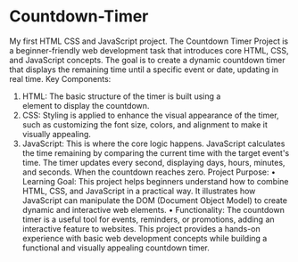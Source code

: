 # Countdown-Timer
My first HTML CSS and JavaScript project.
The Countdown Timer Project is a beginner-friendly web development task that introduces core HTML, CSS, and JavaScript concepts. 
The goal is to create a dynamic countdown timer that displays the remaining time until a specific event or date, updating in real time.
Key Components:
1.	HTML: The basic structure of the timer is built using a <div> element to display the countdown.
2.	CSS: Styling is applied to enhance the visual appearance of the timer, such as customizing the font size, colors, and alignment to make it visually appealing.
3.	JavaScript: This is where the core logic happens. JavaScript calculates the time remaining by comparing the current time with the target event's time. The timer updates every second, displaying days, hours, minutes, and seconds. When the countdown reaches zero.
Project Purpose:
•	Learning Goal: This project helps beginners understand how to combine HTML, CSS, and JavaScript in a practical way. It illustrates how JavaScript can manipulate the DOM (Document Object Model) to create dynamic and interactive web elements.
•	Functionality: The countdown timer is a useful tool for events, reminders, or promotions, adding an interactive feature to websites.
This project provides a hands-on experience with basic web development concepts while building a functional and visually appealing countdown timer.

